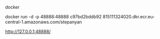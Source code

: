 docker 

docker run -d -p 48888:48888 c97bd2bddb92 815111324020.dkr.ecr.eu-central-1.amazonaws.com/stepanyan

http://127.0.0.1:48888/
